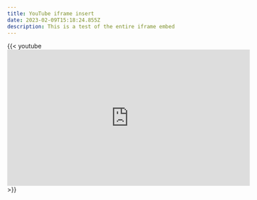 ```yaml
---
title: YouTube iframe insert
date: 2023-02-09T15:18:24.855Z
description: This is a test of the entire iframe embed
---
```

{{< youtube <iframe width="560" height="315" src="https://www.youtube-nocookie.com/embed/mEJAPudbRXs" title="YouTube video player" frameborder="0" allow="accelerometer; autoplay; clipboard-write; encrypted-media; gyroscope; picture-in-picture; web-share" allowfullscreen></iframe> >}}
